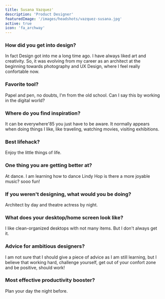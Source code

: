 ```yaml
---
title: Susana Vazquez'
description: 'Product Designer'
featuredImage: '/images/headshots/vazquez-susana.jpg'
active: true
icon: 'fa_archway'
---
```


### How did you get into design?

In fact Design got into me a long time ago. I have always liked art and creativity. So, it was evolving from my career as an architect at the beginning towards photography and UX Design, where I feel really confortable now.

### Favorite tool?

Papel and pen, no doubts, I'm from the old school. Can I say this by working in the digital world?

### Where do you find inspiration?

It can be everywhere\'85 you just have to be aware. It normally appears when doing things I like, like traveling, watching movies, visiting exhibitions.

### Best lifehack?

Enjoy the little things of life.

### One thing you are getting better at?

At dance. I am learning how to dance Lindy Hop is there a more joyable music? sooo fun!

### If you weren't designing, what would you be doing?

Architect by day and theatre actress by night.

### What does your desktop/home screen look like?

I like clean-organized desktops with not many items. But I don't always get it.

### Advice for ambitious designers?

I am not sure that I should give a piece of advice as I am still learning, but I believe that working hard, challenge yourself, get out of your confort zone and be positive, should work!

### Most effective productivity booster?

Plan your day the night before.
